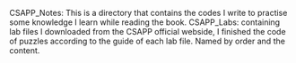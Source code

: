 CSAPP_Notes: This is a directory that contains the codes I write to practise some knowledge I learn while reading the book. 
CSAPP_Labs: containing lab files I downloaded from the CSAPP official webside, I finished the code of puzzles according to the guide of each lab file. Named by order and the content.
